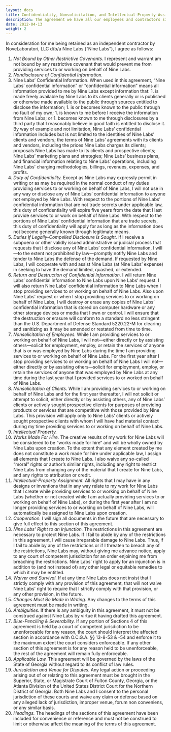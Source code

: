 ```yaml
---
layout: docs
title: Confidentiality, Nonsolicitation, and Intellectual-Property-Assignment Agreement
description: The agreement we have all our employees and contractors sign which covers the nature of our working relationship, confidentiality, and non-disclosure.
date: 2012-04-13
weight: 2
---
```


In consideration for me being retained as an independent contractor by NoveLaboratori, LLC d/b/a Nine Labs (“Nine Labs”), I agree as follows:

1. *Not Bound by Other Restrictive Covenants.* I represent and warrant am not bound by any restrictive covenant that would prevent me from providing services to or working on behalf of Nine Labs.
1. *Nondisclosure of Confidential Information.*
  1. Nine Labs’ Confidential Information. When used in this agreement, “Nine Labs’ confidential information” or “confidential information” means all information provided to me by Nine Labs except information that:
    1. is made freely available by Nine Labs to its clients generally or is published or otherwise made available to the public through sources entitled to disclose the information;
    1. is or becomes known to the public through no fault of my own;
    1. is known to me before I receive the information from Nine Labs; or
    1. becomes known to me through disclosures by a third party that I reasonably believe in good faith is entitled to disclose it.
  By way of example and not limitation, Nine Labs’ confidential information includes but is not limited to the identities of Nine Labs’ clients and vendors; the terms of Nine Labs’ agreements with its clients and vendors, including the prices Nine Labs charges its clients; proposals Nine Labs has made to its clients and prospective clients; Nine Labs’ marketing plans and strategies; Nine Labs’ business plans, and financial information relating to Nine Labs’ operations, including Nine Labs’ charging methodologies, billings, revenues, expenses, and profits.
  1. *Duty of Confidentiality.* Except as Nine Labs may expressly permit in writing or as may be required in the normal conduct of my duties providing services to or working on behalf of Nine Labs, I will not use in any way or disclose any of Nine Labs’ confidential information to anyone not employed by Nine Labs. With respect to the portions of Nine Labs’ confidential information that are not trade secrets under applicable law, this duty of confidentiality will expire five years from the date that I last provide services to or work on behalf of Nine Labs. With respect to the portions of Nine Labs’ confidential information that are trade secrets, this duty of confidentiality will apply for as long as the information does not become generally known through legitimate means.
  1. *Duties If Legally-Compelled Disclosure Is Sought.* If I receive a subpoena or other validly issued administrative or judicial process that requests that I disclose any of Nine Labs’ confidential information, I will—to the extent not prohibited by law—promptly notify Nine Labs and tender to Nine Labs the defense of the demand. If requested by Nine Labs, I will cooperate with and assist Nine Labs (at Nine Labs’ expense) in seeking to have the demand limited, quashed, or extended.
  1. *Return and Destruction of Confidential Information.* I will return Nine Labs’ confidential information to Nine Labs upon Nine Labs’ request. I will also return Nine Labs’ confidential information to Nine Labs when I stop providing services to or working on behalf of Nine Labs. Also upon Nine Labs’ request or when I stop providing services to or working on behalf of Nine Labs, I will destroy or erase any copies of Nine Labs’ confidential information that is stored on computer hardware or any other storage devices or media that I own or control. I will ensure that the destruction or erasure will conform to a standard no less stringent than the U.S. Department of Defense Standard 5220.22-M for clearing and sanitizing as it may be amended or restated from time to time.
1. *Nonsolicitation of Employees.* While I am providing services to or working on behalf of Nine Labs, I will not—either directly or by assisting others—solicit for employment, employ, or retain the services of anyone that is or was employed by Nine Labs during the time I am providing services to or working on behalf of Nine Labs. For the first year after I stop providing services to or working on behalf of Nine Labs I will not—either directly or by assisting others—solicit for employment, employ, or retain the services of anyone that was employed by Nine Labs at any time during the last year that I provided services to or worked on behalf of Nine Labs.
1. *Nonsolicitation of Clients.* While I am providing services to or working on behalf of Nine Labs and for the first year thereafter, I will not solicit or attempt to solicit, either directly or by assisting others, any of Nine Labs’ clients or actively sought prospective clients for purposes of providing products or services that are competitive with those provided by Nine Labs. This provision will apply only to Nine Labs’ clients or actively sought prospective clients with whom I will have had material contact during my time providing services to or working on behalf of Nine Labs.
1. *Intellectual Property.*
  1. *Works Made For Hire.* The creative results of my work for Nine Labs will be considered to be “works made for hire” and will be wholly owned by Nine Labs upon creation. To the extent that any element created by me does not constitute a work made for hire under applicable law, I assign all elements that I create to Nine Labs. I also waive any so-called “moral” rights or author’s similar rights, including any right to restrict Nine Labs from changing any of the material that I create for Nine Labs, and any rights to attribution or credit.
  1. *Intellectual-Property Assignment.* All rights that I may have in any designs or inventions that in any way relate to my work for Nine Labs that I create while providing services to or working on behalf of Nine Labs (whether or not created while I am actually providing services to or working on behalf of Nine Labs), or during the first year after I am no longer providing services to or working on behalf of Nine Labs, will automatically be assigned to Nine Labs upon creation.
  1. *Cooperation.* I will sign all documents in the future that are necessary to give full effect to this section of this agreement.
1. *Nine Labs’ Right to an Injunction.* The restrictions in this agreement are necessary to protect Nine Labs. If I fail to abide by any of the restrictions in this agreement, I will cause irreparable damage to Nine Labs. Thus, if I fail to abide by any of the restrictions or if I threaten to breach any of the restrictions, Nine Labs may, without giving me advance notice, apply to any court of competent jurisdiction for an order enjoining me from breaching the restrictions. Nine Labs’ right to apply for an injunction is in addition to (and not instead of) any other legal or equitable remedies to which it may be entitled.
1. *Waiver and Survival.* If at any time Nine Labs does not insist that I strictly comply with any provision of this agreement, that will not waive Nine Labs’ right to require that I strictly comply with that provision, or any other provision, in the future.
1. *Changes Must Be Made in Writing.* Any changes to the terms of this agreement must be made in writing.
1. *Ambiguities.* If there is any ambiguity in this agreement, it must not be construed against Nine Labs by virtue it having drafted this agreement.
1. *Blue-Penciling & Severability.* If any portion of Sections 4 of this agreement is held by a court of competent jurisdiction to be unenforceable for any reason, the court should interpret the affected section in accordance with O.C.G.A. §§ 13-8-53 & -54 and enforce it to the maximum extent the court considers enforceable. If any other section of this agreement is for any reason held to be unenforceable, the rest of the agreement will remain fully enforceable.
1. *Applicable Law.* This agreement will be governed by the laws of the State of Georgia without regard to its conflict of law rules.
1. *Jurisdiction and Venue for Disputes.* Any legal action or proceeding arising out of or relating to this agreement must be brought in the Superior, State, or Magistrate Court of Fulton County, Georgia, or the Atlanta Division of the United States District Court for the Northern District of Georgia. Both Nine Labs and I consent to the personal jurisdiction of these courts and waive any claim or defense based on any alleged lack of jurisdiction, improper venue, forum non conveniens, or any similar basis.
1. *Headings.* The headings of the sections of this agreement have been included for convenience or reference and must not be construed to limit or otherwise affect the meaning of the terms of this agreement.